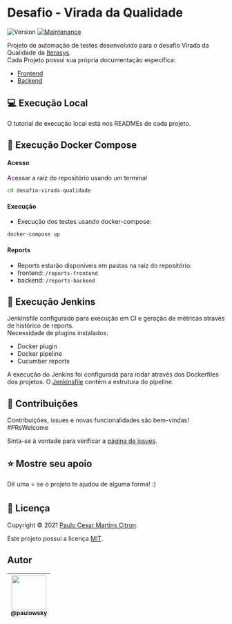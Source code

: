# Desafio - Virada da Qualidade
![Version](https://img.shields.io/badge/version-1.0-blue.svg?cacheSeconds=2592000)
[![Maintenance](https://img.shields.io/badge/Maintained%3F-yes-green.svg)](https://github.com/paulowsky/desafio-virada-qualidade/graphs/commit-activity)

Projeto de automação de testes desenvolvido para o desafio Virada da Qualidade da [Iterasys](https://iterasys.com.br/).\
Cada Projeto possui sua própria documentação específica:
- [Frontend](https://github.com/paulowsky/desafio-virada-qualidade/tree/main/frontend#readme)
- [Backend](https://github.com/paulowsky/desafio-virada-qualidade/tree/main/backend#readme)

## 💻 Execução Local
O tutorial de execução local está nos READMEs de cada projeto.
## 🐳 Execução Docker Compose
#### Acesso
Acessar a raiz do repositório usando um terminal
```sh
cd desafio-virada-qualidade
```
#### Execução
- Execução dos testes usando docker-compose:
```sh
docker-compose up
```
#### Reports
- Reports estarão disponíveis em pastas na raiz do repositório:
- frontend: `/reports-frontend`
- backend: `/reports-backend`
## 🤵 Execução Jenkins
Jenkinsfile configurado para execução em CI e geração de métricas através de histórico de reports.\
Necessidade de plugins instalados:
- Docker plugin
- Docker pipeline
- Cucumber reports

A execução do Jenkins foi configurada para rodar através dos Dockerfiles dos projetos. O [Jenkinsfile](https://github.com/paulowsky/desafio-virada-qualidade/blob/main/Jenkinsfile) contém a estrutura do pipeline.

## 🤝 Contribuições

Contribuições, issues e novas funcionalidades são bem-vindas!\
#PRsWelcome

Sinta-se à vontade para verificar a [página de issues](https://github.com/thiagojacinto/virada-qualidade-desafio/issues). 

## ⭐️ Mostre seu apoio

Dê uma ⭐️ se o projeto te ajudou de alguma forma! :)

## 📝 Licença

Copyright © 2021 [Paulo Cesar Martins Citron](https://github.com/paulowsky).

Este projeto possui a licença [MIT](https://github.com/paulowsky/desafio-virada-qualidade/blob/main/LICENSE).

## Autor
| [<img src="https://github.com/paulowsky.png?size=80" width=80><br><sub>@paulowsky</sub>](https://github.com/paulowsky) |
| :---: |
